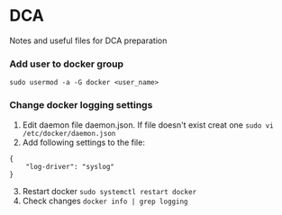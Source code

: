 # DCA
Notes and useful files for DCA preparation

### Add user to docker group
```sudo usermod -a -G docker <user_name>```

### Change docker logging settings

1) Edit daemon file daemon.json. If file doesn't exist creat one
```sudo vi /etc/docker/daemon.json```
2) Add following settings to the file:
```
{
    "log-driver": "syslog"
}
```
3) Restart docker
```sudo systemctl restart docker```
4) Check changes
```docker info | grep logging```
